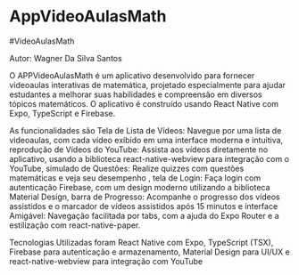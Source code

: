 ﻿# AppVideoAulasMath

#VideoAulasMath

Autor: Wagner Da Silva Santos

O APPVideoAulasMath é um aplicativo desenvolvido para fornecer videoaulas interativas de matemática, projetado especialmente para ajudar estudantes a melhorar suas habilidades e compreensão em diversos tópicos matemáticos. O aplicativo é construído usando React Native com Expo, TypeScript e Firebase.

As funcionalidades são Tela de Lista de Vídeos: Navegue por uma lista de videoaulas, com cada vídeo exibido em uma interface moderna e intuitiva,
reprodução de Vídeos do YouTube: Assista aos vídeos diretamente no aplicativo, usando a biblioteca react-native-webview para integração com o YouTube,
simulado de Questões: Realize quizzes com questões matemáticas e veja seu desempenho ,
tela de Login: Faça login com autenticação Firebase, com um design moderno utilizando a biblioteca Material Design,
barra de Progresso: Acompanhe o progresso dos vídeos assistidos e o marcador de vídeos assistidos após 15 minutos e
ínterface Amigável: Navegação facilitada por tabs, com a ajuda do Expo Router e a estilização com react-native-paper.

Tecnologias Utilizadas foram
React Native com Expo,
TypeScript (TSX),
Firebase para autenticação e armazenamento,
Material Design para UI/UX e
react-native-webview para integração com YouTube
